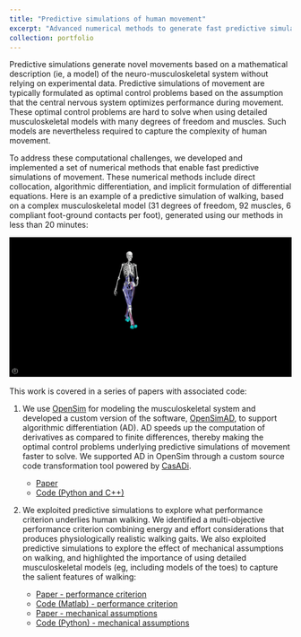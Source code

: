 ```yaml
---
title: "Predictive simulations of human movement"
excerpt: "Advanced numerical methods to generate fast predictive simulations of human movement <br/><img src='/images/PredSim_1.png'>"
collection: portfolio
---
```


Predictive simulations generate novel movements based on a mathematical description (ie, a model) of the neuro-musculoskeletal system without relying on experimental data. Predictive simulations of movement are typically formulated as optimal control problems based on the assumption that the central nervous system optimizes performance during movement. These optimal control problems are hard to solve when using detailed musculoskeletal models with many degrees of freedom and muscles. Such models are nevertheless required to capture the complexity of human movement.

To address these computational challenges, we developed and implemented a set of numerical methods that enable fast predictive simulations of movement. These numerical methods include direct collocation, algorithmic differentiation, and implicit formulation of differential equations. Here is an example of a predictive simulation of walking, based on a complex musculoskeletal model (31 degrees of freedom, 92 muscles, 6 compliant foot-ground contacts per foot), generated using our methods in less than 20 minutes:

<p align="center">
  <img src="/images/PredictiveSimulation.gif">
</p>

This work is covered in a series of papers with associated code:

1. We use [OpenSim](https://simtk.org/projects/opensim) for modeling the musculoskeletal system and developed a custom version of the software, [OpenSimAD](https://github.com/antoinefalisse/opensimAD), to support algorithmic differentiation (AD). AD speeds up the computation of derivatives as compared to finite differences, thereby making the optimal control problems underlying predictive simulations of movement faster to solve. We supported AD in OpenSim through a custom source code transformation tool powered by [CasADi](https://web.casadi.org/).
    - [Paper](https://antoinefalisse.github.io/publication/2019_AD_PlosOne) 
    - [Code (Python and C++)](https://github.com/antoinefalisse/opensimAD)
    
2. We exploited predictive simulations to explore what performance criterion underlies human walking. We identified a multi-objective performance criterion combining energy and effort considerations that produces physiologically realistic walking gaits. We also exploited predictive simulations to explore the effect of mechanical assumptions on walking, and highlighted the importance of using detailed musculoskeletal models (eg, including models of the toes) to capture the salient features of walking:
    - [Paper - performance criterion](https://royalsocietypublishing.org/doi/10.1098/rsif.2019.0402)
    - [Code (Matlab) - performance criterion](https://github.com/antoinefalisse/3dpredictsim)
    - [Paper - mechanical assumptions](https://journals.plos.org/plosone/article?id=10.1371/journal.pone.0256311)
    - [Code (Python) -  mechanical assumptions](https://github.com/antoinefalisse/predictsim_mtp)
